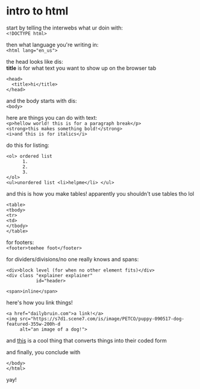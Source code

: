 # intro to html

start by telling the interwebs what ur doin with: <br>
`<!DOCTYPE html>`

then what language you're writing in: <br>
`<html lang="en_us">`

the head looks like dis: <br>
**title** is for what text you want to show up on the browser tab
```
<head>
  <title>hi</title>
</head>
```

and the body starts with dis: <br>
`<body>`

here are things you can do with text: <br>
`<p>hellow world! this is for a paragraph break</p>` <br>
`<strong>this makes something bold!</strong>` <br>
`<i>and this is for italics</i>` <br>

do this for listing: <br>
```
<ol> ordered list
      1.
      2.
      3.
</ol>
<ul>unordered list <li>helpme</li> </ul>
```

and this is how you make tables! apparently you shouldn't use tables tho lol
```
<table>
<tbody>
<tr>
<td>
</tbody>
</table>
```

for footers: <br>
`<footer>teehee foot</footer>`

for dividers/divisions/no one really knows and spans: <br>
```
<div>block level (for when no other element fits)</div>
<div class "explainer explainer"
           id="header>

<span>inline</span>
```

here's how you link things! <br>
```
<a href="dailybruin.com">a link!</a>
<img src="https://s7d1.scene7.com/is/image/PETCO/puppy-090517-dog-featured-355w-200h-d
     alt="an image of a dog!">
```

and <a href="https://daringfireball.net/projects/markdown/dingus">this</a> is a cool thing that converts things into their coded form<br>

and finally, you conclude with 
```
</body>
</html>
```
yay!
